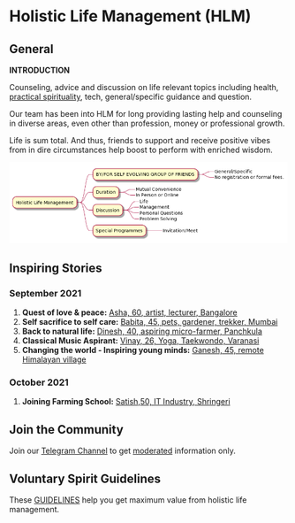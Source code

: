 # Holistic Life Management (HLM)

## General
 
 **INTRODUCTION**

Counseling, advice and discussion on life relevant topics including health, [practical spirituality](practical-spirituality.md), tech, general/specific guidance and question. 

Our team has been into HLM for long providing lasting help and counseling in diverse areas, even other than profession, money or professional growth. 

Life is sum total. And thus, friends to support and receive positive vibes from in dire circumstances help boost to perform with enriched wisdom. 

![hlmimg-01](hlmimg-01.png)

## Inspiring Stories

### September 2021
 1. **Quest of love & peace:** [Asha, 60, artist, lecturer, Bangalore](asha.md)
 2. **Self sacrifice to self care:** [Babita, 45, pets, gardener, trekker, Mumbai](babita.md)
 3. **Back to natural life:** [Dinesh, 40, aspiring micro-farmer, Panchkula](dinesh.md)
 4. **Classical Music Aspirant:** [Vinay, 26, Yoga, Taekwondo, Varanasi](vinay.md)
5. **Changing the world - Inspiring young minds:** [Ganesh, 45, remote Himalayan village](ganesh.md)

### October 2021 
1. **Joining Farming School:** [Satish,50, IT Industry, Shringeri](satish.md)

## Join the Community

Join our [Telegram Channel](https://t.me/holisticlifemanagement) to get [moderated](moderated-channel-benefits.md) information only. 

## Voluntary Spirit Guidelines

These [GUIDELINES](https://nehalsin.github.io/voluntary-spirit-guidelines/) help you get maximum value from holistic life management.
